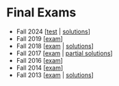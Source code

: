 # Final Exams

* Fall 2024 [[test](./pocs-exam-2024.pdf) | [solutions](./pocs-exam-solutions-2024.pdf)]
* Fall 2019 [[exam](pocs-final-2019.pdf)]
* Fall 2018 [[exam](pocs-final-2018.pdf) | [solutions](pocs-final-2018-solutions.pdf)]
* Fall 2017 [[exam](pocs-final-2017.pdf) | [partial solutions](pocs-final-2017-partial-solutions.pdf)]
* Fall 2016 [[exam](pocs-final-2016.pdf)]
* Fall 2014 [[exam](pocs-final-2014.pdf)]
* Fall 2013 [[exam](pocs-final-2013.pdf) | [solutions](pocs-final-2013-solutions.pdf)]

